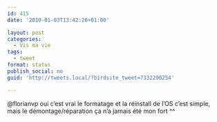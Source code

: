 ```yaml
---
id: 415
date: '2010-01-03T13:42:26+01:00'

layout: post
categories:
  - Vis ma vie
tags:
  - tweet
format: status
publish_social: no
guid: 'http://tweets.local/?birdsite_tweet=7332290254'

---
```


@florianvp oui c’est vrai le formatage et la réinstall de l’OS c’est simple, mais le démontage/réparation ça n’a jamais été mon fort ^^